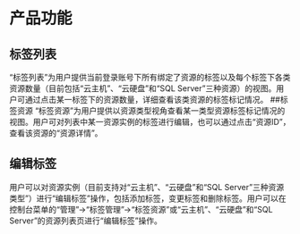 ﻿# 产品功能

## 标签列表

“标签列表”为用户提供当前登录账号下所有绑定了资源的标签以及每个标签下各类资源数量（目前包括“云主机”、“云硬盘”和“SQL Server”三种资源）的视图。用户可通过点击某一标签下的资源数量，详细查看该类资源的标签标记情况。
##标签资源
“标签资源”为用户提供以资源类型视角查看某一类型资源标签标记情况的视图。用户可对列表中某一资源实例的标签进行编辑，也可以通过点击“资源ID”，查看该资源的“资源详情”。

## 编辑标签
用户可以对资源实例（目前支持对“云主机”、“云硬盘”和“SQL Server”三种资源类型”）进行“编辑标签”操作，包括添加标签，变更标签和删除标签。用户可以在控制台菜单的“管理”->“标签管理”->“标签资源”或“云主机”、“云硬盘”和“SQL Server”的资源列表页进行“编辑标签”操作。
